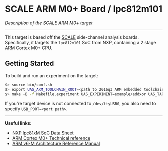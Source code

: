 
# SCALE ARM M0+ Board / lpc812m101

*Description of the SCALE ARM M0+ target*

---

This target is based off the [SCALE](https://github.com/dan-page/scale)
side-channel analysis boards.
Specifically, it targets the `lpc812m101` SoC from NXP, containing a
2 stage ARM Cortex M0+ CPU.

## Getting Started

To build and run an experiment on the target:

```sh
$> source bin/conf.sh
$> export UAS_ARM_TOOLCHAIN_ROOT=<path to 2016q3 ARM embedded toolchain>
$> make -B -f Makefile.experiment UAS_EXPERIMENT=example/addxor UAS_TARGET=scale_lpc812m101 program
```

If you're target device is not connected to `/dev/ttyUSB0`, you also need
to specify `USB_PORT=<port path>`.

---

**Useful links:**
- [NXP lpc81xM SoC Data Sheet](https://www.nxp.com/docs/en/data-sheet/LPC81XM.pdf)
- [ARM Cortex M0+ Technical reference](http://infocenter.arm.com/help/topic/com.arm.doc.ddi0484c/DDI0484C_cortex_m0p_r0p1_trm.pdf)
- [ARM v6-M Architecture Reference Manual](https://static.docs.arm.com/ddi0419/e/DDI0419E_armv6m_arm.pdf)

